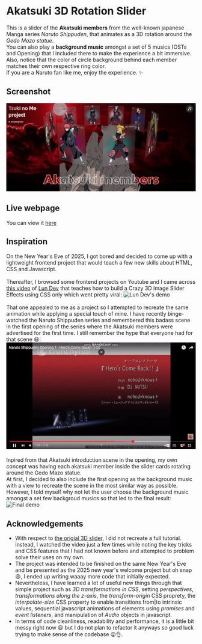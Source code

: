 # Akatsuki 3D Rotation Slider

This is a slider of the **Akatsuki members** from the well-known japanese Manga series _Naruto Shippuden_, that animates as a 3D rotation around the _Gedo Mazo statue_.  
You can also play a **background music** amongst a set of 5 musics (OSTs and Opening) that I included there to make the experience a bit immersive.  
Also, notice that the color of circle background behind each member matches their own respective ring color.  
If you are a Naruto fan like me, enjoy the experience. ✨

## Screenshot

![Screenshot](./imgs/screenshot.png)

## Live webpage

You can view it [here](https://amazingtool777.github.io/Akatsuki-3D-rotation-slider/)

## Inspiration

On the New Year's Eve of 2025, I got bored and decided to come up with a lightweight frontend project that would teach a few new skills about HTML, CSS and Javascript.  
<br/>
Thereafter, I browsed some frontend projects on Youtube and I came across [this video](https://www.youtube.com/watch?v=yqaLSlPOUxM&t=16s&pp=ygUObHVuIGRldiBzbGlkZXI%3D) of [Lun Dev](https://www.youtube.com/@lundeveloper) that teaches how to build a Crazy 3D Image Slider Effects using CSS only which went pretty viral:
![Lun Dev's demo](./gifs/lun-dev-demo.gif)  
<br/>
That one appealed to me as a project so I attempted to recreate the same animation while applying a special touch of mine. I have recently binge-watched the Naruto Shippuden series and remembered this badass scene in the first opening of the series where the Akatsuki members were advertised for the first time. I still remember the hype that everyone had for that scene 😆:
![Akatsuki's first appearance](./gifs/opening-akatsuki.gif)  
<br/>
Inpired from that Akatsuki introduction scene in the opening, my own concept was having each akatsuki member inside the slider cards rotating around the Gedo Mazo statue.  
At first, I decided to also include the first opening as the background music with a view to recreate the scene in the most similar way as possible. However, I told myself why not let the user choose the background music amongst a set few backgroud musics so that led to the final result:
![Final demo](./gifs/demo.gif)

## Acknowledgements

- With respect to [the origial 3D slider](https://www.youtube.com/watch?v=yqaLSlPOUxM&t=16s&pp=ygUObHVuIGRldiBzbGlkZXI%3D), I did not recreate a full tutorial. Instead, I watched the video just a few times while noting the key tricks and CSS features that I had not known before and attempted to problem solve their uses on my own.
- The project was intended to be finished on the same New Year's Eve and be presented as the 2025 new year's welcome project but oh snap 😆, I ended up writing waaay more code that initially expected.
- Nevertheless, I have learned a lot of useful new things through that simple project such as _3D transformations in CSS_, setting _perspectives_, _transformations along the z-axis_, the _transform-origin_ CSS proprety, the _interpolate-size_ CSS property to enable transitions from|to intrinsic values, sequential javascript animations of elements using _promises_ and _event listeners_, and manipulation of _Audio_ objects in javascript.
- In terms of code cleanliness, readability and performance, it is a little bit messy right now 😆 but I do not plan to refactor it anyways so good luck trying to make sense of the codebase 😜👌.
